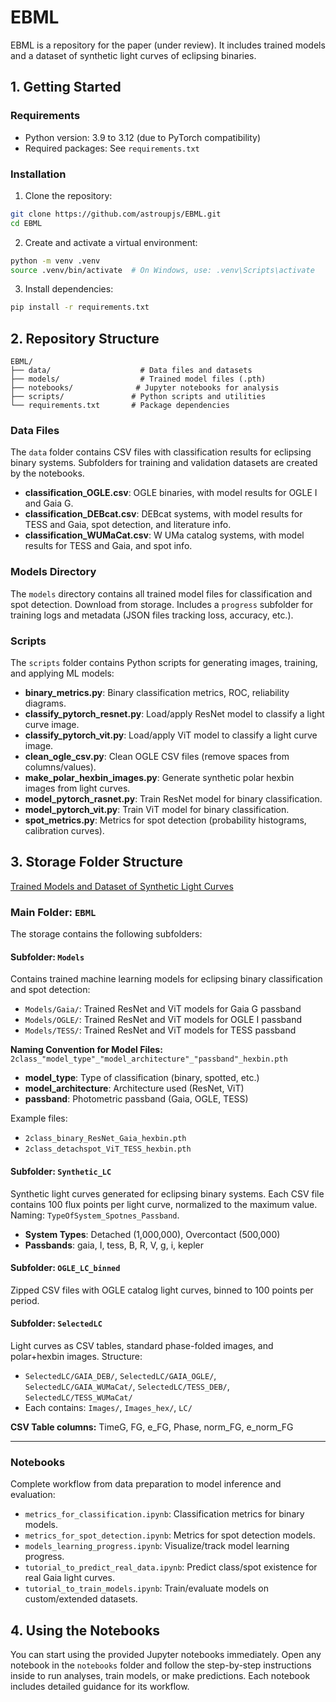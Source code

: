 # EBML

EBML is a repository for the paper (under review). It includes trained models and a dataset of synthetic light curves of eclipsing binaries.

## 1. Getting Started

### Requirements
- Python version: 3.9 to 3.12 (due to PyTorch compatibility)
- Required packages: See `requirements.txt`

### Installation
1. Clone the repository:
```bash
git clone https://github.com/astroupjs/EBML.git
cd EBML
```

2. Create and activate a virtual environment:
```bash
python -m venv .venv
source .venv/bin/activate  # On Windows, use: .venv\Scripts\activate
```

3. Install dependencies:
```bash
pip install -r requirements.txt
```

## 2. Repository Structure
```
EBML/
├── data/                    # Data files and datasets
├── models/                  # Trained model files (.pth)
├── notebooks/              # Jupyter notebooks for analysis
├── scripts/               # Python scripts and utilities
└── requirements.txt       # Package dependencies
```

### Data Files
The `data` folder contains CSV files with classification results for eclipsing binary systems. Subfolders for training and validation datasets are created by the notebooks.
- **classification_OGLE.csv**: OGLE binaries, with model results for OGLE I and Gaia G.
- **classification_DEBcat.csv**: DEBcat systems, with model results for TESS and Gaia, spot detection, and literature info.
- **classification_WUMaCat.csv**: W UMa catalog systems, with model results for TESS and Gaia, and spot info.

### Models Directory
The `models` directory contains all trained model files for classification and spot detection. Download from storage. Includes a `progress` subfolder for training logs and metadata (JSON files tracking loss, accuracy, etc.).

### Scripts
The `scripts` folder contains Python scripts for generating images, training, and applying ML models:
- **binary_metrics.py**: Binary classification metrics, ROC, reliability diagrams.
- **classify_pytorch_resnet.py**: Load/apply ResNet model to classify a light curve image.
- **classify_pytorch_vit.py**: Load/apply ViT model to classify a light curve image.
- **clean_ogle_csv.py**: Clean OGLE CSV files (remove spaces from columns/values).
- **make_polar_hexbin_images.py**: Generate synthetic polar hexbin images from light curves.
- **model_pytorch_rasnet.py**: Train ResNet model for binary classification.
- **model_pytorch_vit.py**: Train ViT model for binary classification.
- **spot_metrics.py**: Metrics for spot detection (probability histograms, calibration curves).

## 3. Storage Folder Structure

[Trained Models and Dataset of Synthetic Light Curves](https://u.pcloud.link/publink/show?code=kZMm285Zoy7Q3IAQOakIshhv4jTeH8OAtS4y#folder=25535342132&tpl=publicfolderlist)

### Main Folder: `EBML`
The storage contains the following subfolders:

#### Subfolder: `Models`
Contains trained machine learning models for eclipsing binary classification and spot detection:
- `Models/Gaia/`: Trained ResNet and ViT models for Gaia G passband
- `Models/OGLE/`: Trained ResNet and ViT models for OGLE I passband
- `Models/TESS/`: Trained ResNet and ViT models for TESS passband

**Naming Convention for Model Files:**
`2class_"model_type"_"model_architecture"_"passband"_hexbin.pth`
- **model_type**: Type of classification (binary, spotted, etc.)
- **model_architecture**: Architecture used (ResNet, ViT)
- **passband**: Photometric passband (Gaia, OGLE, TESS)

Example files:
- `2class_binary_ResNet_Gaia_hexbin.pth`
- `2class_detachspot_ViT_TESS_hexbin.pth`

#### Subfolder: `Synthetic_LC`
Synthetic light curves generated for eclipsing binary systems. Each CSV file contains 100 flux points per light curve, normalized to the maximum value. Naming: `TypeOfSystem_Spotnes_Passband`.
- **System Types**: Detached (1,000,000), Overcontact (500,000)
- **Passbands**: gaia, I, tess, B, R, V, g, i, kepler

#### Subfolder: `OGLE_LC_binned`
Zipped CSV files with OGLE catalog light curves, binned to 100 points per period.

#### Subfolder: `SelectedLC`
Light curves as CSV tables, standard phase-folded images, and polar+hexbin images. Structure:
- `SelectedLC/GAIA_DEB/`, `SelectedLC/GAIA_OGLE/`, `SelectedLC/GAIA_WUMaCat/`, `SelectedLC/TESS_DEB/`, `SelectedLC/TESS_WUMaCat/`
- Each contains: `Images/`, `Images_hex/`, `LC/`

**CSV Table columns:** TimeG, FG, e_FG, Phase, norm_FG, e_norm_FG

---

### Notebooks
Complete workflow from data preparation to model inference and evaluation:
- `metrics_for_classification.ipynb`: Classification metrics for binary models.
- `metrics_for_spot_detection.ipynb`: Metrics for spot detection models.
- `models_learning_progress.ipynb`: Visualize/track model learning progress.
- `tutorial_to_predict_real_data.ipynb`: Predict class/spot existence for real Gaia light curves.
- `tutorial_to_train_models.ipynb`: Train/evaluate models on custom/extended datasets.

## 4. Using the Notebooks

You can start using the provided Jupyter notebooks immediately. Open any notebook in the `notebooks` folder and follow the step-by-step instructions inside to run analyses, train models, or make predictions. Each notebook includes detailed guidance for its workflow.


